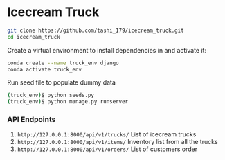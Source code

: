 # Icecream Truck

```sh
git clone https://github.com/tashi_179/icecream_truck.git
cd icecream_truck
```

Create a virtual environment to install dependencies in and activate it:

```sh
conda create --name truck_env django
conda activate truck_env
```

Run seed file to populate dummy data
```sh
(truck_env)$ python seeds.py
(truck_env)$ python manage.py runserver
```

### API Endpoints
1. `http://127.0.0.1:8000/api/v1/trucks/` List of icecream trucks
2. `http://127.0.0.1:8000/api/v1/items/` Inventory list from all the trucks
3. `http://127.0.0.1:8000/api/v1/orders/` List of customers order
